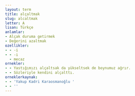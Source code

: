 ```yaml
---
layout: term
title: alçaltmak
slug: alcaltmak
letter: A
lisan: Türkçe
anlamlar:
- Alçak duruma getirmek
- Değerini azaltmak
ozellikler:
- - -i
- - -i
  - mecaz
ornekler:
- - Yastığımızı alçaltsak da yükseltsek de boynumuz ağrır.
- - Sözleriyle kendini alçalttı.
orneklerkaynak:
- - 'Yakup Kadri Karaosmanoğlu '
- - ''
---
```


